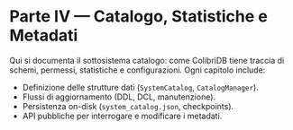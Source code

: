# Parte IV — Catalogo, Statistiche e Metadati

Qui si documenta il sottosistema catalogo: come ColibrìDB tiene traccia di schemi, permessi, statistiche e configurazioni. Ogni capitolo include:

- Definizione delle strutture dati (`SystemCatalog`, `CatalogManager`).
- Flussi di aggiornamento (DDL, DCL, manutenzione).
- Persistenza on-disk (`system_catalog.json`, checkpoints).
- API pubbliche per interrogare e modificare i metadati.
